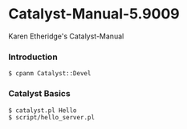 # Catalyst-Manual-5.9009

Karen Etheridge's Catalyst-Manual


### Introduction
```
$ cpanm Catalyst::Devel
```

### Catalyst Basics
```
$ catalyst.pl Hello
$ script/hello_server.pl
```
